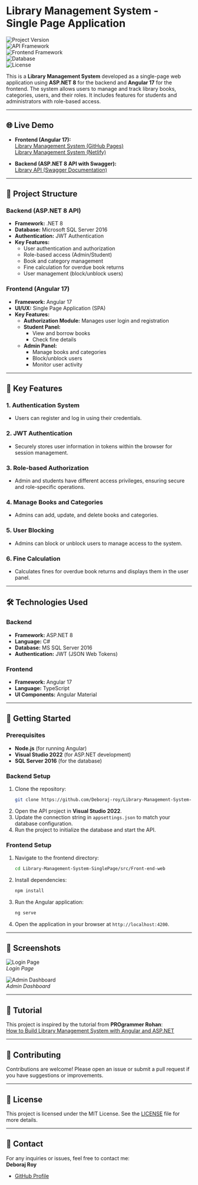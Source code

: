  

# Library Management System - Single Page Application

![Project Version](https://img.shields.io/badge/Version-1.0-blue.svg)  
![API Framework](https://img.shields.io/badge/API-ASP.NET%208.0-blueviolet.svg)  
![Frontend Framework](https://img.shields.io/badge/Frontend-Angular%2017.0-red.svg)  
![Database](https://img.shields.io/badge/Database-MS%20SQL%20Server%202016-green.svg)  
![License](https://img.shields.io/badge/License-MIT-brightgreen.svg)

This is a **Library Management System** developed as a single-page web application using **ASP.NET 8** for the backend and **Angular 17** for the frontend. The system allows users to manage and track library books, categories, users, and their roles. It includes features for students and administrators with role-based access.

---

## 🌐 **Live Demo**  

- **Frontend (Angular 17):**  
  [Library Management System (GitHub Pages)](https://deboraj-roy.github.io/Library-Management-System-SinglePage/)  
  [Library Management System (Netlify)](https://librarydeb.netlify.app/)

- **Backend (ASP.NET 8 API with Swagger):**  
  [Library API (Swagger Documentation)](https://librarydeb.somee.com/swagger/index.html)

---

## 📂 **Project Structure**  

### Backend (ASP.NET 8 API)  
- **Framework:** .NET 8  
- **Database:** Microsoft SQL Server 2016  
- **Authentication:** JWT Authentication  
- **Key Features:**  
  - User authentication and authorization  
  - Role-based access (Admin/Student)  
  - Book and category management  
  - Fine calculation for overdue book returns  
  - User management (block/unblock users)  

### Frontend (Angular 17)  
- **Framework:** Angular 17  
- **UI/UX:** Single Page Application (SPA)  
- **Key Features:**  
  - **Authorization Module:** Manages user login and registration  
  - **Student Panel:**  
    - View and borrow books  
    - Check fine details  
  - **Admin Panel:**  
    - Manage books and categories  
    - Block/unblock users  
    - Monitor user activity  

---

## 🔑 **Key Features**  

### 1. **Authentication System**  
- Users can register and log in using their credentials.  

### 2. **JWT Authentication**  
- Securely stores user information in tokens within the browser for session management.  

### 3. **Role-based Authorization**  
- Admin and students have different access privileges, ensuring secure and role-specific operations.  

### 4. **Manage Books and Categories**  
- Admins can add, update, and delete books and categories.  

### 5. **User Blocking**  
- Admins can block or unblock users to manage access to the system.  

### 6. **Fine Calculation**  
- Calculates fines for overdue book returns and displays them in the user panel.

---

## 🛠️ **Technologies Used**  

### Backend  
- **Framework:** ASP.NET 8  
- **Language:** C#  
- **Database:** MS SQL Server 2016  
- **Authentication:** JWT (JSON Web Tokens)

### Frontend  
- **Framework:** Angular 17  
- **Language:** TypeScript  
- **UI Components:** Angular Material  

---

## 🚀 **Getting Started**  

### Prerequisites  
- **Node.js** (for running Angular)  
- **Visual Studio 2022** (for ASP.NET development)  
- **SQL Server 2016** (for the database)

### Backend Setup  
1. Clone the repository:  
   ```bash
   git clone https://github.com/Deboraj-roy/Library-Management-System-SinglePage.git
   ```
2. Open the API project in **Visual Studio 2022**.  
3. Update the connection string in `appsettings.json` to match your database configuration.  
4. Run the project to initialize the database and start the API.

### Frontend Setup  
1. Navigate to the frontend directory:  
   ```bash
   cd Library-Management-System-SinglePage/src/Front-end-web
   ```
2. Install dependencies:  
   ```bash
   npm install
   ```
3. Run the Angular application:  
   ```bash
   ng serve
   ```
4. Open the application in your browser at `http://localhost:4200`.

---

## 🌟 **Screenshots**  
![Login Page](https://i.ibb.co.com/FJzjcLs/image.png/800x400?text=Login+Page)  
*Login Page*  

![Admin Dashboard](https://i.ibb.co.com/jkYnkGX/image.png/800x400?text=Admin+Dashboard)  
*Admin Dashboard*  

---

## 📖 **Tutorial**  

This project is inspired by the tutorial from **PROgrammer Rohan**:  
[How to Build Library Management System with Angular and ASP.NET](https://www.youtube.com/watch?v=kCaeIpvzEiM)

---

## 🤝 **Contributing**  

Contributions are welcome! Please open an issue or submit a pull request if you have suggestions or improvements.

---

## 📄 **License**  

This project is licensed under the MIT License. See the [LICENSE](LICENSE) file for more details.

---

## 📧 **Contact**  

For any inquiries or issues, feel free to contact me:  
**Deboraj Roy**  
- [GitHub Profile](https://github.com/Deboraj-roy)  
 
